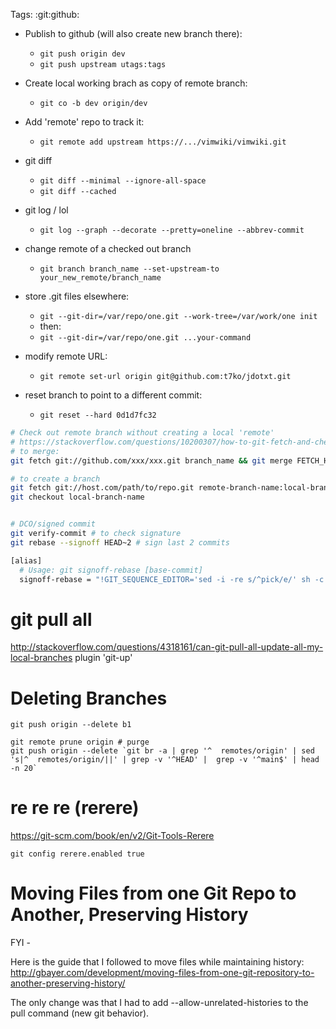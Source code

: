 Tags: :git:github:

* Publish to github (will also create new branch there):
  - `git push origin dev`
  - `git push upstream utags:tags`

* Create local working brach as copy of remote branch:
  - `git co -b dev origin/dev`

* Add 'remote' repo to track it:
  - `git remote add upstream https://.../vimwiki/vimwiki.git`

* git diff
  - `git diff --minimal --ignore-all-space`
  - `git diff --cached`

* git log / lol
  - `git log --graph --decorate --pretty=oneline --abbrev-commit`

* change remote of a checked out branch
  - `git branch branch_name --set-upstream-to your_new_remote/branch_name`

* store .git files elsewhere:
  - `git --git-dir=/var/repo/one.git --work-tree=/var/work/one init`
  - then:
  - `git --git-dir=/var/repo/one.git ...your-command`

* modify remote URL:
   * `git remote set-url origin git@github.com:t7ko/jdotxt.git`

* reset branch to point to a different commit:
   * `git reset --hard 0d1d7fc32`

```bash
# Check out remote branch without creating a local 'remote'
# https://stackoverflow.com/questions/10200307/how-to-git-fetch-and-checkout-without-creating-a-remote-branch-locally
# to merge:
git fetch git://github.com/xxx/xxx.git branch_name && git merge FETCH_HEAD

# to create a branch
git fetch git://host.com/path/to/repo.git remote-branch-name:local-branch-name
git checkout local-branch-name


# DCO/signed commit
git verify-commit # to check signature
git rebase --signoff HEAD~2 # sign last 2 commits

[alias]
  # Usage: git signoff-rebase [base-commit]
  signoff-rebase = "!GIT_SEQUENCE_EDITOR='sed -i -re s/^pick/e/' sh -c 'git rebase -i $1 && while git rebase --continue; do git commit --amend --signoff --no-edit; done' -"
```


# git pull all

http://stackoverflow.com/questions/4318161/can-git-pull-all-update-all-my-local-branches
plugin 'git-up'


# Deleting Branches

```
git push origin --delete b1

git remote prune origin # purge
git push origin --delete `git br -a | grep '^  remotes/origin' | sed 's|^  remotes/origin/||' | grep -v '^HEAD' |  grep -v '^main$' | head -n 20`
```


# re re re (rerere)

https://git-scm.com/book/en/v2/Git-Tools-Rerere

`git config rerere.enabled true`


# Moving Files from one Git Repo to Another, Preserving History

FYI -

Here is the guide that I followed to move files while maintaining history:
http://gbayer.com/development/moving-files-from-one-git-repository-to-another-preserving-history/

The only change was that I had to add --allow-unrelated-histories to the pull command (new git behavior).


